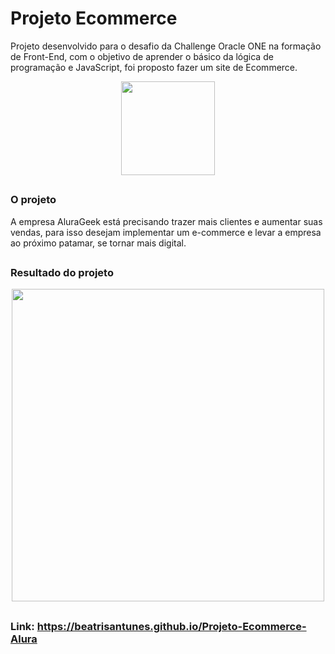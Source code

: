 # Projeto Ecommerce
Projeto desenvolvido para o desafio da Challenge Oracle ONE na formação de Front-End, com o objetivo de aprender o básico da lógica de programação e JavaScript, foi proposto fazer um site de Ecommerce.


<p align="center">
<img width="150" src="https://i.imgur.com/lcL9KM2.png">
  
  ##


### O projeto

A empresa AluraGeek está precisando trazer mais clientes e aumentar suas vendas, para isso desejam implementar um e-commerce e levar a empresa ao próximo patamar, se tornar mais digital.

##

### Resultado do projeto

<p align="center">
<img width="500" src="https://i.imgur.com/A3P1rpD.png">

##

### Link: https://beatrisantunes.github.io/Projeto-Ecommerce-Alura



